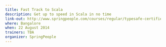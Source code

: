 ```yaml
---
title: Fast Track to Scala
description: Get up to speed in Scala in no time
link-out: http://www.springpeople.com/courses/regular/typesafe-certified-fast-track-to-scala-workshop-training-course.php
where: Bangalore
when: 22 August 2014
trainers: TBA
organizer: SpringPeople
---
```

